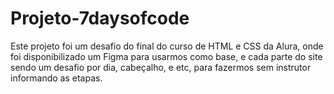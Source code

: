 # Projeto-7daysofcode

Este projeto foi um desafio do final do curso de HTML e CSS da Alura, onde foi disponibilizado um Figma para usarmos como base, e cada parte do site sendo um desafio por dia, cabeçalho, e etc, para fazermos sem instrutor informando as etapas. 
